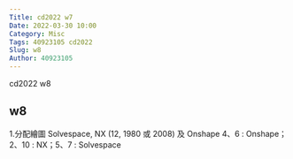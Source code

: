 ```yaml
---
Title: cd2022 w7
Date: 2022-03-30 10:00
Category: Misc
Tags: 40923105 cd2022
Slug: w8
Author: 40923105
---
```


cd2022 w8

<!-- PELICAN_END_SUMMARY -->

w8
----
1.分配繪圖 Solvespace, NX (12, 1980 或 2008) 及 Onshape
   4、6 : Onshape；2、10 : NX；5、7 : Solvespace
